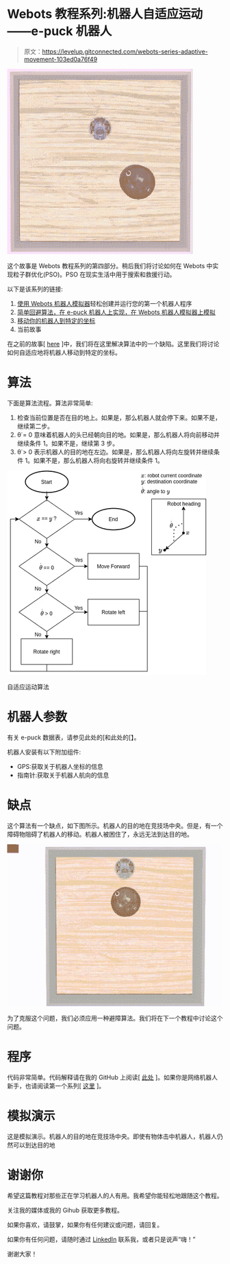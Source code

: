 # Webots 教程系列:机器人自适应运动——e-puck 机器人

> 原文：<https://levelup.gitconnected.com/webots-series-adaptive-movement-103ed0a76f49>

![](img/34e5ce4e7234effa66409401fafb001d.png)

这个故事是 Webots 教程系列的第四部分。稍后我们将讨论如何在 Webots 中实现粒子群优化(PSO)。PSO 在现实生活中用于搜索和救援行动。

以下是该系列的链接:

1.  [使用 Webots 机器人模拟器](https://medium.com/@albert.brucelee/8a2e2b5d22a9)轻松创建并运行您的第一个机器人程序
2.  [简单回避算法，在 e-puck 机器人上实现，在 Webots 机器人模拟器上模拟](https://medium.com/@albert.brucelee/3143c096d285)
3.  [移动你的机器人到特定的坐标](https://medium.com/@albert.brucelee/ecf50cb4244b)
4.  当前故事

在之前的故事[ [here](https://medium.com/@albert.brucelee/webots-series-move-your-robot-to-specific-coordinates-47d5823695af) ]中，我们将在这里解决算法中的一个缺陷。这里我们将讨论如何自适应地将机器人移动到特定的坐标。

# 算法

下面是算法流程。算法非常简单:

1.  检查当前位置是否在目的地上。如果是，那么机器人就会停下来。如果不是，继续第二步。
2.  θ̇ = 0 意味着机器人的头已经朝向目的地。如果是，那么机器人将向前移动并继续条件 1。如果不是，继续第 3 步。
3.  θ̇ > 0 表示机器人的目的地在左边。如果是，那么机器人将向左旋转并继续条件 1。如果不是，那么机器人将向右旋转并继续条件 1。

![](img/5d18e2c7ed3f4f4d3e0f76d9e891af65.png)

自适应运动算法

# 机器人参数

有关 e-puck 数据表，请参见此处的[和此处的[】。

机器人安装有以下附加组件:

*   GPS:获取关于机器人坐标的信息
*   指南针:获取关于机器人航向的信息

# 缺点

这个算法有一个缺点，如下图所示。机器人的目的地在竞技场中央。但是，有一个障碍物阻碍了机器人的移动。机器人被困住了，永远无法到达目的地。

![](img/e029fe27f9f7fee96db8717e14af5883.png)

为了克服这个问题，我们必须应用一种避障算法。我们将在下一个教程中讨论这个问题。

# 程序

代码非常简单。代码解释请在我的 GitHub 上阅读[ [此处](https://github.com/albertbrucelee/webots-e-puck_robot-tutorial/tree/master/4%20-%20Adaptive%20Movement) ]。如果你是网络机器人新手，也请阅读第一个系列[ [这里](https://medium.com/@albert.brucelee/8a2e2b5d22a9) ]。

# 模拟演示

这是模拟演示。机器人的目的地在竞技场中央。即使有物体击中机器人，机器人仍然可以到达目的地

# 谢谢你

希望这篇教程对那些正在学习机器人的人有用。我希望你能轻松地跟随这个教程。

关注我的媒体或我的 Gihub 获取更多教程。

如果你喜欢，请鼓掌，如果你有任何建议或问题，请回复。

如果你有任何问题，请随时通过 [LinkedIn](https://www.linkedin.com/in/albert-alfrianta/) 联系我，或者只是说声“嗨！”

谢谢大家！